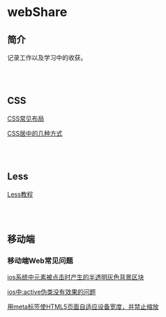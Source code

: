 # webShare

## 简介

记录工作以及学习中的收获。

<br />
<br />

## CSS

[CSS常见布局](./docs/CSS常见布局.MarkDown)

[CSS居中的几种方式](./docs/CSS居中的几种方式.MarkDown)

<br />
<br />

## Less

[Less教程](https://www.ibm.com/developerworks/cn/web/1207_zhaoch_lesscss/index.html)

<br />
<br />

## 移动端

### 移动端Web常见问题

[ios系统中元素被点击时产生的半透明灰色背景区块](./docs/ios系统中元素被点击时产生的半透明灰色背景区块.MarkDown)

[ios中:active伪类没有效果的问题](./docs/ios中active伪类没有效果的问题.MarkDown)

[用meta标签使HTML5页面自适应设备宽度，并禁止缩放](./docs/用meta标签使HTML5页面自适应设备宽度，并禁止缩放.MarkDown)

<br />
<br />